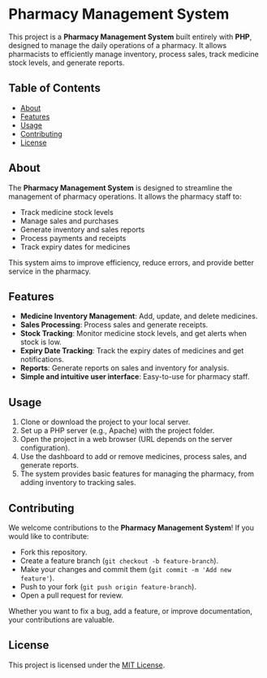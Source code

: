 # Pharmacy Management System

This project is a **Pharmacy Management System** built entirely with **PHP**, designed to manage the daily operations of a pharmacy. It allows pharmacists to efficiently manage inventory, process sales, track medicine stock levels, and generate reports.

## Table of Contents
- [About](#about)
- [Features](#features)
- [Usage](#usage)
- [Contributing](#contributing)
- [License](#license)

## About

The **Pharmacy Management System** is designed to streamline the management of pharmacy operations. It allows the pharmacy staff to:
- Track medicine stock levels
- Manage sales and purchases
- Generate inventory and sales reports
- Process payments and receipts
- Track expiry dates for medicines

This system aims to improve efficiency, reduce errors, and provide better service in the pharmacy.

## Features

- **Medicine Inventory Management**: Add, update, and delete medicines.
- **Sales Processing**: Process sales and generate receipts.
- **Stock Tracking**: Monitor medicine stock levels, and get alerts when stock is low.
- **Expiry Date Tracking**: Track the expiry dates of medicines and get notifications.
- **Reports**: Generate reports on sales and inventory for analysis.
- **Simple and intuitive user interface**: Easy-to-use for pharmacy staff.

## Usage

1. Clone or download the project to your local server.
2. Set up a PHP server (e.g., Apache) with the project folder.
3. Open the project in a web browser (URL depends on the server configuration).
4. Use the dashboard to add or remove medicines, process sales, and generate reports.
5. The system provides basic features for managing the pharmacy, from adding inventory to tracking sales.

## Contributing

We welcome contributions to the **Pharmacy Management System**! If you would like to contribute:
- Fork this repository.
- Create a feature branch (`git checkout -b feature-branch`).
- Make your changes and commit them (`git commit -m 'Add new feature'`).
- Push to your fork (`git push origin feature-branch`).
- Open a pull request for review.

Whether you want to fix a bug, add a feature, or improve documentation, your contributions are valuable.

## License

This project is licensed under the [MIT License](LICENSE).
